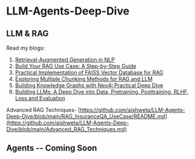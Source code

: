 # LLM-Agents-Deep-Dive

## LLM & RAG
Read my blogs:
1. [Retrieval-Augmented Generation in NLP](https://medium.com/@aishweta/beyond-chatgpt-a-deep-dive-into-retrieval-augmented-generation-in-nlp-df917801ac2e)
2. [Build Your RAG Use Case: A Step-by-Step Guide](https://www.visionnlp.com/blog/Build-Your-RAG-Use-Case-A-Step-by-Step-Guide-35360)
3. [Practical Implementation of FAISS Vector Database for RAG](https://www.visionnlp.com/blog/Practical-Implementation-of-FAISS-Vector-Database-for-RAG-35362)
4. [Exploring Multiple Chunking Methods for RAG and LLM](https://medium.com/@aishweta/breaking-down-text-exploring-multiple-chunking-methods-forrag-and-llm-bab1e6e9bcd8)
5. [Building Knowledge Graphs with Neo4j Practical Deep Dive](https://www.visionnlp.com/blog/Advanced-RAG-Building-Knowledge-Graphs-with-Neo4j-Practical-Deep-Dive-35365)
6. [Building LLMs: A Deep Dive into Data, Pretraining, Posttraining, RLHF, Loss and Evaluation](https://www.visionnlp.com/blog/BuildingLLMsADeepDiveintoDataPretrainingPosttrainingRLHFandEvaluation-35366)


Advanced RAG Techniques- [https://github.com/aishweta/LLM-Agents-Deep-Dive/blob/main/RAG_InsuranceQA_UseCase/README.md](https://github.com/aishweta/LLM-Agents-Deep-Dive/blob/main/Advanced_RAG_Techniques.md)


## Agents -- Coming Soon

